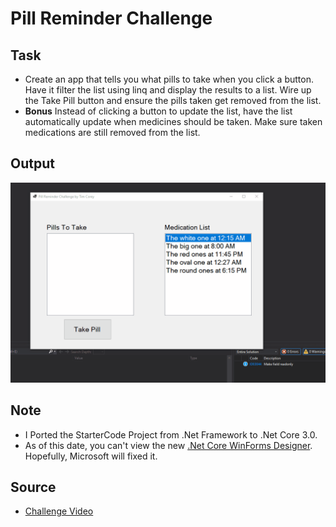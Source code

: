 # Pill Reminder Challenge

## Task

- Create an app that tells you what pills to take when you click a button. Have it filter the list using linq and display the results to a list. Wire up the Take Pill button and ensure the pills taken get removed from the list. 
- **Bonus** Instead of clicking a button to update the list, have the list automatically update when medicines should be taken. Make sure taken medications are still removed from the list. 

## Output

![Output](./output1.gif)

## Note

- I Ported the StarterCode Project from .Net Framework to .Net Core 3.0.
- As of this date, you can't view the new [.Net Core WinForms Designer](https://developercommunity.visualstudio.com/content/problem/842375/windows-forms-designer-net-core-is-not-showing-aft.html). Hopefully, Microsoft will fixed it.

## Source

- [Challenge Video](https://www.youtube.com/watch?v=6k4sesOlgkc&list=PLLWMQd6PeGY1VcJGocm1wwtFCZUrh2sc9&index=7)
